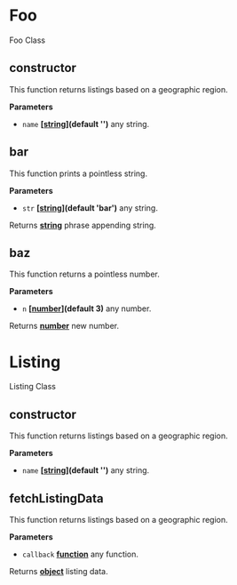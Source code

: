 <!-- Generated by documentation.js. Update this documentation by updating the source code. -->

# Foo

Foo Class

## constructor

This function returns listings based on a geographic region.

**Parameters**

-   `name` **\[[string](https://developer.mozilla.org/en-US/docs/Web/JavaScript/Reference/Global_Objects/String)](default '')** any string.

## bar

This function prints a pointless string.

**Parameters**

-   `str` **\[[string](https://developer.mozilla.org/en-US/docs/Web/JavaScript/Reference/Global_Objects/String)](default 'bar')** any string.

Returns **[string](https://developer.mozilla.org/en-US/docs/Web/JavaScript/Reference/Global_Objects/String)** phrase appending string.

## baz

This function returns a pointless number.

**Parameters**

-   `n` **\[[number](https://developer.mozilla.org/en-US/docs/Web/JavaScript/Reference/Global_Objects/Number)](default 3)** any number.

Returns **[number](https://developer.mozilla.org/en-US/docs/Web/JavaScript/Reference/Global_Objects/Number)** new number.

# Listing

Listing Class

## constructor

This function returns listings based on a geographic region.

**Parameters**

-   `name` **\[[string](https://developer.mozilla.org/en-US/docs/Web/JavaScript/Reference/Global_Objects/String)](default '')** any string.

## fetchListingData

This function returns listings based on a geographic region.

**Parameters**

-   `callback` **[function](https://developer.mozilla.org/en-US/docs/Web/JavaScript/Reference/Statements/function)** any function.

Returns **[object](https://developer.mozilla.org/en-US/docs/Web/JavaScript/Reference/Global_Objects/Object)** listing data.
